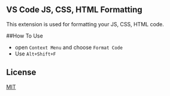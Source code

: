 ## VS Code JS, CSS, HTML Formatting

This extension is used for formatting your JS, CSS, HTML code.

##How To Use
*  open `Context Menu` and choose `Format Code`
*  Use `Alt+Shift+F` 

## License
[MIT](LICENSE)